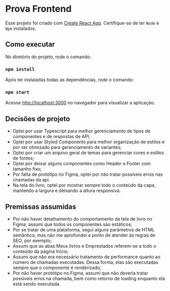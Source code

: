 # Prova Frontend

Esse projeto foi criado com [Create React App](https://github.com/facebook/create-react-app). Certifique-se de ter `Node` e `Npm` instalados.

## Como executar

No diretório do projeto, rode o comando:

### `npm install`

Após ter instaladas todas as dependências, rode o comando:

### `npm start`

Acesse [http://localhost:3000](http://localhost:3000) no navegador para visualizar a aplicação.

## Decisões de projeto

- Optei por usar Typescript para melhor gerenciamento de tipos de componentes e de respostas de API;
- Optei por usar Styled Components para melhor organização de estilos e por ser otimizado para gerenciamento de variantes;
- Optei por criar um arquivo geral de temas para gerenciar cores e estilos de fontes;
- Optei por deixar alguns componentes como Header e Footer com tamanho fixo;
- Por falta de protótipo no Figma, optei por não tratar possíveis erros nas chamadas da api.
- Na tela do livro, optei por mostrar sempre todo o conteúdo da capa, mantendo a largura e deixando a altura responsiva.

## Premissas assumidas

- Por não haver detalhamento do comportamento da tela de livro no Figma, assumi que todos os componentes são estáticos;
- Por se tratar de uma plataforma, segui alguns parâmetros de HTML semântico, mas não me aprofundei a ponto de atender às regras de SEO, por exemplo;
- Assumi que as abas Meus livros e Emprestados referem-se a todo o conteúdo da página Início;
- Assumi que não era necessário tratamento de performance quanto ao número de chamadas executadas. Dessa forma, elas são executadas sempre que o componente é renderizado;
- Por não haver protótipo no Figma, assumi que não deveria tratar possíveis erros na chamada, bem como retorno de loading enquanto ela está sendo executada.
